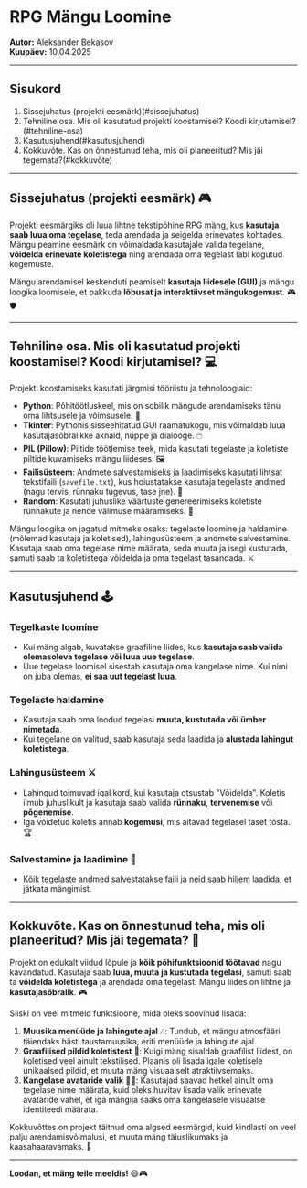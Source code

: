 # RPG Mängu Loomine

**Autor:** Aleksander Bekasov  
**Kuupäev:** 10.04.2025

---

## Sisukord

1. Sissejuhatus (projekti eesmärk)(#sissejuhatus)
2. Tehniline osa. Mis oli kasutatud projekti koostamisel? Koodi kirjutamisel?(#tehniline-osa)
3. Kasutusjuhend(#kasutusjuhend)
4. Kokkuvõte. Kas on õnnestunud teha, mis oli planeeritud? Mis jäi tegemata?(#kokkuvõte)

---

## Sissejuhatus (projekti eesmärk) 🎮

Projekti eesmärgiks oli luua lihtne tekstipõhine RPG mäng, kus **kasutaja saab luua oma tegelase**, teda arendada ja seigelda erinevates kohtades. Mängu peamine eesmärk on võimaldada kasutajale valida tegelane, **võidelda erinevate koletistega** ning arendada oma tegelast läbi kogutud kogemuste. 

Mängu arendamisel keskenduti peamiselt **kasutaja liidesele (GUI)** ja mängu loogika loomisele, et pakkuda **lõbusat ja interaktiivset mängukogemust**. 🎮🛡️

---

## Tehniline osa. Mis oli kasutatud projekti koostamisel? Koodi kirjutamisel? 💻

Projekti koostamiseks kasutati järgmisi tööriistu ja tehnoloogiaid:

- **Python**: Põhitöötluskeel, mis on sobilik mängude arendamiseks tänu oma lihtsusele ja võimsusele. 🐍
- **Tkinter**: Pythonis sisseehitatud GUI raamatukogu, mis võimaldab luua kasutajasõbralikke aknaid, nuppe ja dialooge. 🖱️
- **PIL (Pillow)**: Piltide töötlemise teek, mida kasutati tegelaste ja koletiste piltide kuvamiseks mängu liideses. 🖼️
- **Failisüsteem**: Andmete salvestamiseks ja laadimiseks kasutati lihtsat tekstifaili (`savefile.txt`), kus hoiustatakse kasutaja tegelaste andmed (nagu tervis, rünnaku tugevus, tase jne). 💾
- **Random**: Kasutati juhuslike väärtuste genereerimiseks koletiste rünnakute ja nende välimuse määramiseks. 🎲

Mängu loogika on jagatud mitmeks osaks: tegelaste loomine ja haldamine (mõlemad kasutaja ja koletised), lahingusüsteem ja andmete salvestamine. Kasutaja saab oma tegelase nime määrata, seda muuta ja isegi kustutada, samuti saab ta koletistega võidelda ja oma tegelast tasandada. ⚔️

---

## Kasutusjuhend 🕹️

### Tegelkaste loomine

- Kui mäng algab, kuvatakse graafiline liides, kus **kasutaja saab valida olemasoleva tegelase või luua uue tegelase**.
- Uue tegelase loomisel sisestab kasutaja oma kangelase nime. Kui nimi on juba olemas, **ei saa uut tegelast luua**.

### Tegelaste haldamine

- Kasutaja saab oma loodud tegelasi **muuta, kustutada või ümber nimetada**.
- Kui tegelane on valitud, saab kasutaja seda laadida ja **alustada lahingut koletistega**.

### Lahingusüsteem ⚔️

- Lahingud toimuvad igal kord, kui kasutaja otsustab "Võidelda". Koletis ilmub juhuslikult ja kasutaja saab valida **rünnaku**, **tervenemise** või **põgenemise**.
- Iga võidetud koletis annab **kogemusi**, mis aitavad tegelasel taset tõsta. 🏆

### Salvestamine ja laadimine 💾

- Kõik tegelaste andmed salvestatakse faili ja neid saab hiljem laadida, et jätkata mängimist. 

---

## Kokkuvõte. Kas on õnnestunud teha, mis oli planeeritud? Mis jäi tegemata? 🤔

Projekt on edukalt viidud lõpule ja **kõik põhifunktsioonid töötavad** nagu kavandatud. Kasutaja saab **luua, muuta ja kustutada tegelasi**, samuti saab ta **võidelda koletistega** ja arendada oma tegelast. Mängu liides on lihtne ja **kasutajasõbralik**. 🎮

Siiski on veel mitmeid funktsioone, mida oleks soovinud lisada:

1. **Muusika menüüde ja lahingute ajal** 🎶: Tundub, et mängu atmosfääri täiendaks hästi taustamuusika, eriti menüüde ja lahingute ajal.
2. **Graafilised pildid koletistest** 🐉: Kuigi mäng sisaldab graafilist liidest, on koletised veel ainult tekstilised. Plaanis oli lisada igale koletisele unikaalsed pildid, et muuta mäng visuaalselt atraktiivsemaks.
3. **Kangelase avataride valik** 🧑‍🎤: Kasutajad saavad hetkel ainult oma tegelase nime määrata, kuid oleks huvitav lisada valik erinevate avataride vahel, et iga mängija saaks oma kangelasele visuaalse identiteedi määrata.

Kokkuvõttes on projekt täitnud oma algsed eesmärgid, kuid kindlasti on veel palju arendamisvõimalusi, et muuta mäng täiuslikumaks ja kaasahaaravamaks. 🚀

---

**Loodan, et mäng teile meeldis!** 😄🎮
